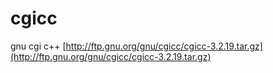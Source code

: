 # cgicc
gnu cgi c++
[http://ftp.gnu.org/gnu/cgicc/cgicc-3.2.19.tar.gz](http://ftp.gnu.org/gnu/cgicc/cgicc-3.2.19.tar.gz)
